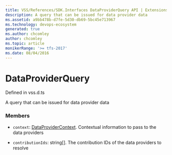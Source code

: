 ```yaml
---
title: VSS/References/SDK.Interfaces DataProviderQuery API | Extensions for Azure DevOps Services
description: A query that can be issued for data provider data
ms.assetid: a9bb478b-d7fe-5d30-db69-5bc45e713967
ms.technology: devops-ecosystem
generated: true
ms.author: chcomley
author: chcomley
ms.topic: article
monikerRange: '>= tfs-2017'
ms.date: 08/04/2016
---
```


# DataProviderQuery

Defined in vss.d.ts

A query that can be issued for data provider data

### Members

- `context`: [DataProviderContext](../../../VSS/References/SDK_Interfaces/DataProviderContext.md). Contextual information to pass to the data providers

- `contributionIds`: string[]. The contribution IDs of the data providers to resolve
